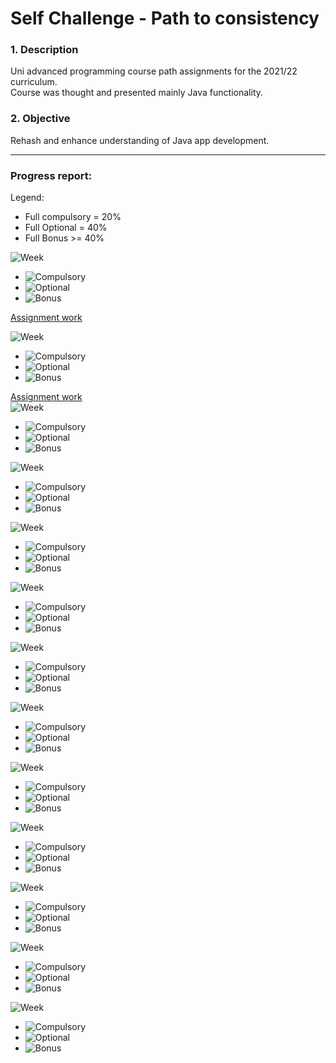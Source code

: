 # Self Challenge - Path to consistency

### 1. Description

Uni advanced programming course path assignments for the 2021/22 curriculum.
<br>Course was thought and presented mainly Java functionality.
### 2. Objective

Rehash and enhance understanding of Java app development.

---

### Progress report:

Legend: 
* Full compulsory = 20%
* Full Optional = 40%
* Full Bonus >= 40%

![Week](https://progress-bar.dev/60/?title=Week-1)
- ![Compulsory](https://progress-bar.dev/100/?title=Compulsory)
- ![Optional](https://progress-bar.dev/100/?title=Optional)
- ![Bonus](https://progress-bar.dev/00/?title=Bonus)

[Assignment work](/1.Introduction)

![Week](https://progress-bar.dev/60/?title=Week-2)
- ![Compulsory](https://progress-bar.dev/100/?title=Compulsory)
- ![Optional](https://progress-bar.dev/100/?title=Optional)
- ![Bonus](https://progress-bar.dev/00/?title=Bonus)

[Assignment work](/RoomAssignmentProject)
<br>
![Week](https://progress-bar.dev/40/?title=Week-3)
- ![Compulsory](https://progress-bar.dev/100/?title=Compulsory)
- ![Optional](https://progress-bar.dev/50/?title=Optional)
- ![Bonus](https://progress-bar.dev/00/?title=Bonus)

![Week](https://progress-bar.dev/50/?title=Week-4)
- ![Compulsory](https://progress-bar.dev/100/?title=Compulsory)
- ![Optional](https://progress-bar.dev/75/?title=Optional)
- ![Bonus](https://progress-bar.dev/00/?title=Bonus)

![Week](https://progress-bar.dev/0/?title=Week-5)
- ![Compulsory](https://progress-bar.dev/00/?title=Compulsory)
- ![Optional](https://progress-bar.dev/00/?title=Optional)
- ![Bonus](https://progress-bar.dev/00/?title=Bonus)

![Week](https://progress-bar.dev/0/?title=Week-6)
- ![Compulsory](https://progress-bar.dev/00/?title=Compulsory)
- ![Optional](https://progress-bar.dev/00/?title=Optional)
- ![Bonus](https://progress-bar.dev/00/?title=Bonus)

![Week](https://progress-bar.dev/0/?title=Week-7)
- ![Compulsory](https://progress-bar.dev/00/?title=Compulsory)
- ![Optional](https://progress-bar.dev/00/?title=Optional)
- ![Bonus](https://progress-bar.dev/00/?title=Bonus)

![Week](https://progress-bar.dev/0/?title=Week-8)
- ![Compulsory](https://progress-bar.dev/00/?title=Compulsory)
- ![Optional](https://progress-bar.dev/00/?title=Optional)
- ![Bonus](https://progress-bar.dev/00/?title=Bonus)

![Week](https://progress-bar.dev/0/?title=Week-9)
- ![Compulsory](https://progress-bar.dev/00/?title=Compulsory)
- ![Optional](https://progress-bar.dev/00/?title=Optional)
- ![Bonus](https://progress-bar.dev/00/?title=Bonus)

![Week](https://progress-bar.dev/0/?title=Week-10)
- ![Compulsory](https://progress-bar.dev/00/?title=Compulsory)
- ![Optional](https://progress-bar.dev/00/?title=Optional)
- ![Bonus](https://progress-bar.dev/00/?title=Bonus)

![Week](https://progress-bar.dev/0/?title=Week-11)
- ![Compulsory](https://progress-bar.dev/00/?title=Compulsory)
- ![Optional](https://progress-bar.dev/00/?title=Optional)
- ![Bonus](https://progress-bar.dev/00/?title=Bonus)

![Week](https://progress-bar.dev/0/?title=Week-12)
- ![Compulsory](https://progress-bar.dev/00/?title=Compulsory)
- ![Optional](https://progress-bar.dev/00/?title=Optional)
- ![Bonus](https://progress-bar.dev/00/?title=Bonus)

![Week](https://progress-bar.dev/0/?title=Week-13)
- ![Compulsory](https://progress-bar.dev/00/?title=Compulsory)
- ![Optional](https://progress-bar.dev/00/?title=Optional)
- ![Bonus](https://progress-bar.dev/00/?title=Bonus)